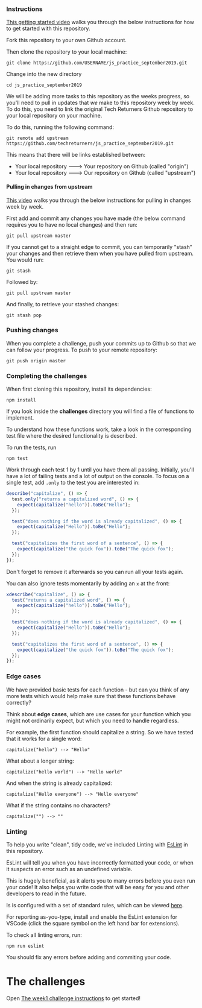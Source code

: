 
### Instructions

[This getting started video](https://storage.googleapis.com/tech-returners-course/JavaScript_Challenges/intro_to_js_challenges.mp4) walks you through the below instructions for how to get started with this repository.

Fork this repository to your own Github account.

Then clone the repository to your local machine:

    git clone https://github.com/USERNAME/js_practice_september2019.git

Change into the new directory

    cd js_practice_september2019

We will be adding more tasks to this repository as the weeks progress, so you'll need to pull in updates that _we_ make to this repository week by week. To do this, you need to link the original Tech Returners Github repository to your local repository on your machine.

To do this, running the following command:

    git remote add upstream https://github.com/techreturners/js_practice_september2019.git

This means that there will be links established between:

- Your local repository ---> Your repository on Github (called "origin")
- Your local repository ---> Our repository on Github (called "upstream")

#### Pulling in changes from upstream

[This video](https://storage.googleapis.com/tech-returners-course/JavaScript_Challenges/getting_new_js_challenges.mp4) walks you through the below instructions for pulling in changes week by week.

First add and commit any changes you have made (the below command requires you to have no local changes) and then run:

    git pull upstream master

If you cannot get to a straight edge to commit, you can temporarily "stash" your changes and then retrieve them when you have pulled from upstream. You would run:

    git stash

Followed by:

    git pull upstream master

And finally, to retrieve your stashed changes:

    git stash pop

### Pushing changes

When you complete a challenge, push your commits up to Github so that we can follow your progress. To push to your remote repository:

    git push origin master

### Completing the challenges

When first cloning this repository, install its dependencies:

    npm install

If you look inside the **challenges** directory you will find a file of functions to implement.

To understand how these functions work, take a look in the corresponding test file where the desired functionality is described.

To run the tests, run

    npm test

Work through each test 1 by 1 until you have them all passing. Initially, you'll have a lot of failing tests and a lot of output on the console. To focus on a single test, add `.only` to the test you are interested in:

```javascript
describe("capitalize", () => {
  test.only("returns a capitalized word", () => {
    expect(capitalize("hello")).toBe("Hello");
  });

  test("does nothing if the word is already capitalized", () => {
    expect(capitalize("Hello")).toBe("Hello");
  });

  test("capitalizes the first word of a sentence", () => {
    expect(capitalize("the quick fox")).toBe("The quick fox");
  });
});
```

Don't forget to remove it afterwards so you can run all your tests again.

You can also ignore tests momentarily by adding an `x` at the front:

```javascript
xdescribe("capitalize", () => {
  test("returns a capitalized word", () => {
    expect(capitalize("hello")).toBe("Hello");
  });

  test("does nothing if the word is already capitalized", () => {
    expect(capitalize("Hello")).toBe("Hello");
  });

  test("capitalizes the first word of a sentence", () => {
    expect(capitalize("the quick fox")).toBe("The quick fox");
  });
});
```

### Edge cases

We have provided basic tests for each function - but can you think of any more tests which would help make sure that these functions behave correctly?

Think about **edge cases**, which are use cases for your function which you might not ordinarily expect, but which you need to handle regardless.

For example, the first function should capitalize a string. So we have tested that it works for a single word:

`capitalize("hello") --> "Hello"`

What about a longer string:

`capitalize("hello world") --> "Hello world"`

And when the string is already capitalized:

`capitalize("Hello everyone") --> "Hello everyone"`

What if the string contains no characters?

`capitalize("") --> ""`

### Linting

To help you write "clean", tidy code, we've included Linting with [EsLint](https://eslint.org/) in this repository.

EsLint will tell you when you have incorrectly formatted your code, or when it suspects an error such as an undefined variable.

This is hugely beneficial, as it alerts you to many errors before you even run your code! It also helps you write code that will be easy for you and other developers to read in the future.

Is is configured with a set of standard rules, which can be viewed [here](https://eslint.org/docs/rules/).

For reporting as-you-type, install and enable the EsLint extension for VSCode (click the square symbol on the left hand bar for extensions).

To check all linting errors, run:

    npm run eslint

You should fix any errors before adding and commiting your code.

# The challenges

Open [The week1 challenge instructions](docs/week1.md) to get started!
